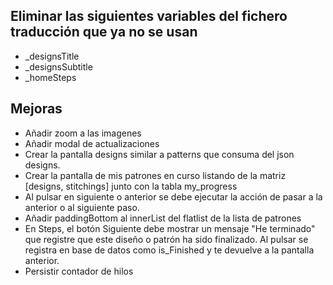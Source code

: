 ## Eliminar las siguientes variables del fichero traducción que ya no se usan
- _designsTitle
- _designsSubtitle
- _homeSteps


## Mejoras  
- Añadir zoom a las imagenes
- Añadir modal de actualizaciones
- Crear la pantalla designs similar a patterns que consuma del json designs.
- Crear la pantalla de mis patrones en curso listando de la matriz [designs, stitchings] junto con la tabla my_progress
- Al pulsar en siguiente o anterior se debe ejecutar la acción de pasar a la anterior o al siguiente paso.
- Añadir paddingBottom al innerList del flatlist de la lista de patrones
- En Steps, el botón Siguiente debe mostrar un mensaje "He terminado" que registre que este diseño o patrón ha sido finalizado. Al pulsar
se registra en base de datos como is_Finished y te devuelve a la pantalla anterior.
- Persistir contador de hilos
